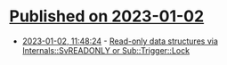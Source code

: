 # [Published on 2023-01-02](index.md)

* [2023-01-02, 11:48:24](https://lobste.rs/s/zvimkq/read_only_data_structures_via_internals) - [Read-only data structures via Internals::SvREADONLY or Sub::Trigger::Lock](https://toby.ink/blog/2023/01/02/keeping-your-valuables-under-lock-and-key/)
